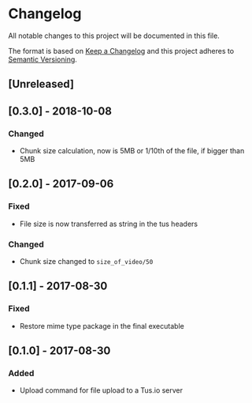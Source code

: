 # Changelog

All notable changes to this project will be documented in this file.

The format is based on [Keep a Changelog](http://keepachangelog.com/en/0.3.0/) 
and this project adheres to [Semantic Versioning](http://semver.org/).

## [Unreleased]

## [0.3.0] - 2018-10-08

### Changed

- Chunk size calculation, now is 5MB or 1/10th of the file, if bigger than 5MB

## [0.2.0] - 2017-09-06

### Fixed

- File size is now transferred as string in the tus headers

### Changed

- Chunk size changed to `size_of_video/50`

## [0.1.1] - 2017-08-30

### Fixed 

- Restore mime type package in the final executable

## [0.1.0] - 2017-08-30

### Added

- Upload command for file upload to a Tus.io server
